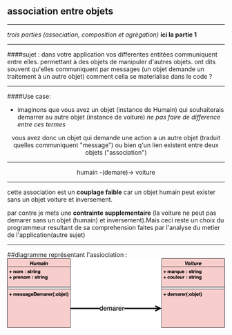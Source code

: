 ## association entre objets ##
****
*trois parties (association, composition et agrègation)*
**ici la partie 1** 
****
####sujet :
dans votre application vos differentes entitées communiquent entre elles.
permettant à des objets de manipuler d'autres objets.
ont dits souvent qu'elles communiquent par messages (un objet demande un traitement à un autre objet)
comment cella se materialise dans le code ?
****
####Use case:
* imaginons que vous avez un objet (instance de Humain) qui souhaiterais demarrer au autre objet (instance de voiture) *ne pas faire de difference entre ces termes*

<center>vous avez donc un objet qui demande une action a un autre objet (traduit quelles communiquent "message") ou bien q'un lien existent entre deux objets ("association")</center>

****

<center>humain -(demare)-> voiture</center>

****
cette association est un **couplage faible** car un objet humain peut exister sans un objet voiture et inversement.

par contre je mets une **contrainte supplementaire** (la voiture ne peut pas demarer sans un objet (humain) et inversement).Mais ceci reste un choix du programmeur resultant de sa comprehension faites par l'analyse du metier de l'application(autre sujet)

****
##diagramme représentant l'assiociation :
![imagediagramme](classUML(message).png)
